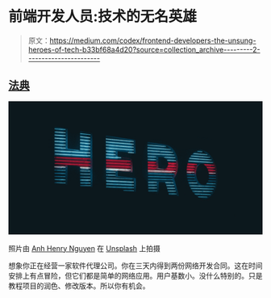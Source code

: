 # 前端开发人员:技术的无名英雄

> 原文：<https://medium.com/codex/frontend-developers-the-unsung-heroes-of-tech-b33bf68a4d20?source=collection_archive---------2----------------------->

## [法典](http://medium.com/codex)

![](img/b10c2c9da7bca66b3e8d9d384d31f2af.png)

照片由 [Anh Henry Nguyen](https://unsplash.com/@thefalsehenry?utm_source=medium&utm_medium=referral) 在 [Unsplash](https://unsplash.com?utm_source=medium&utm_medium=referral) 上拍摄

想象你正在经营一家软件代理公司。你在三天内得到两份网络开发合同。这在时间安排上有点冒险，但它们都是简单的网络应用。用户基数小。没什么特别的。只是教程项目的润色、修改版本。所以你有机会。